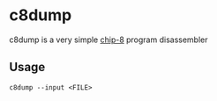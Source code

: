 c8dump
===

c8dump is a very simple [chip-8](https://en.wikipedia.org/wiki/CHIP-8) program disassembler

## Usage
```shell
c8dump --input <FILE>
```

